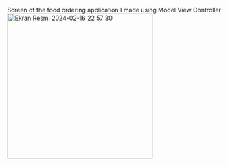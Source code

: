 Screen of the food ordering application I made using Model View Controller
<img width="339" alt="Ekran Resmi 2024-02-16 22 57 30" src="https://github.com/sevvalmertoglu/mealApp_MVC/assets/79595517/bd14fe3d-cdf4-4144-b8be-968281726f1f">
